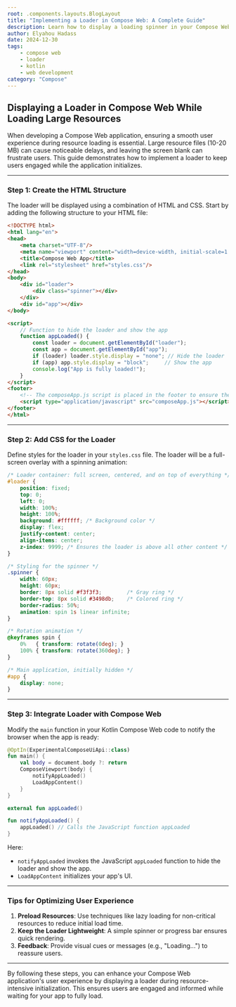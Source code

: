 ```yaml
---
root: .components.layouts.BlogLayout
title: "Implementing a Loader in Compose Web: A Complete Guide"
description: Learn how to display a loading spinner in your Compose Web application while large resources are being loaded, ensuring a seamless user experience.
author: Elyahou Hadass
date: 2024-12-30
tags:
    - compose web
    - loader
    - kotlin
    - web development
category: "Compose"
---
```



## Displaying a Loader in Compose Web While Loading Large Resources

When developing a Compose Web application, ensuring a smooth user experience during resource loading is essential. Large resource files (10-20 MB) can cause noticeable delays, and leaving the screen blank can frustrate users. This guide demonstrates how to implement a loader to keep users engaged while the application initializes.

---


### Step 1: Create the HTML Structure

The loader will be displayed using a combination of HTML and CSS. Start by adding the following structure to your HTML file:

```html
<!DOCTYPE html>
<html lang="en">
<head>
    <meta charset="UTF-8"/>
    <meta name="viewport" content="width=device-width, initial-scale=1.0"/>
    <title>Compose Web App</title>
    <link rel="stylesheet" href="styles.css"/>
</head>
<body>
    <div id="loader">
        <div class="spinner"></div>
    </div>
    <div id="app"></div>
</body>

<script>
    // Function to hide the loader and show the app
    function appLoaded() {
        const loader = document.getElementById("loader");
        const app = document.getElementById("app");
        if (loader) loader.style.display = "none"; // Hide the loader
        if (app) app.style.display = "block";     // Show the app
        console.log("App is fully loaded!");
    }
</script>
<footer>
    <!-- The composeApp.js script is placed in the footer to ensure the loader displays as quickly as possible. -->
    <script type="application/javascript" src="composeApp.js"></script>
</footer>
</html>
```

---

### Step 2: Add CSS for the Loader

Define styles for the loader in your `styles.css` file. The loader will be a full-screen overlay with a spinning animation:

```css
/* Loader container: full screen, centered, and on top of everything */
#loader {
    position: fixed;
    top: 0;
    left: 0;
    width: 100%;
    height: 100%;
    background: #ffffff; /* Background color */
    display: flex;
    justify-content: center;
    align-items: center;
    z-index: 9999; /* Ensures the loader is above all other content */
}

/* Styling for the spinner */
.spinner {
    width: 60px;
    height: 60px;
    border: 8px solid #f3f3f3;        /* Gray ring */
    border-top: 8px solid #3498db;    /* Colored ring */
    border-radius: 50%;
    animation: spin 1s linear infinite;
}

/* Rotation animation */
@keyframes spin {
    0%   { transform: rotate(0deg); }
    100% { transform: rotate(360deg); }
}

/* Main application, initially hidden */
#app {
    display: none;
}
```

---

### Step 3: Integrate Loader with Compose Web

Modify the `main` function in your Kotlin Compose Web code to notify the browser when the app is ready:

```kotlin
@OptIn(ExperimentalComposeUiApi::class)
fun main() {
    val body = document.body ?: return
    ComposeViewport(body) {
        notifyAppLoaded()
        LoadAppContent()
    }
}

external fun appLoaded()

fun notifyAppLoaded() {
    appLoaded() // Calls the JavaScript function appLoaded
}
```

Here:

- `notifyAppLoaded` invokes the JavaScript `appLoaded` function to hide the loader and show the app.
- `LoadAppContent` initializes your app's UI.

---

### Tips for Optimizing User Experience

1. **Preload Resources**: Use techniques like lazy loading for non-critical resources to reduce initial load time.
2. **Keep the Loader Lightweight**: A simple spinner or progress bar ensures quick rendering.
3. **Feedback**: Provide visual cues or messages (e.g., "Loading...") to reassure users.

---

By following these steps, you can enhance your Compose Web application's user experience by displaying a loader during resource-intensive initialization. This ensures users are engaged and informed while waiting for your app to fully load.

